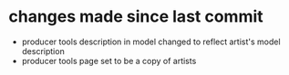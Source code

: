 # changes made since last commit

* producer tools description in model changed to reflect artist's model description
* producer tools page set to be a copy of artists